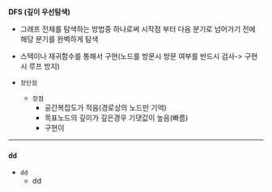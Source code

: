 **DFS (깊이 우선탐색)**  
  - 그래프 전체를 탐색하는 방법중 하나로써 시작점 부터 다음 분기로 넘어가기 전에 해당 분기를 완벽하게 탐색
  - 스택이나 재귀함수를 통해서 구현(노드를 방문시 방문 여부를 반드시 검사-> 구현 시 루프 방지)


- `장단점`
  - `장점`
      - 공간복잡도가 적음(경로상의 노드만 기억)
      - 목표노드의 깊이가 깊은경우 기댓값이 높음(빠름)
      - 구현이 



---------------------------------------
### `dd`

 - `dd`
    - dd

